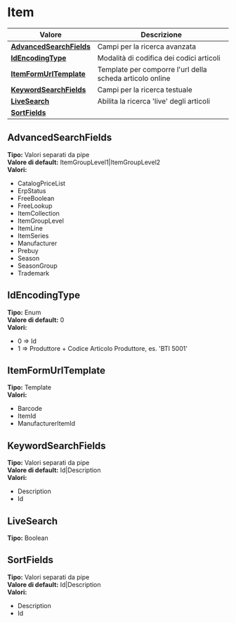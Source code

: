 # Item
| Valore| Descrizione |
| --- | --- |
| **[AdvancedSearchFields](#advancedsearchfields)** | Campi per la ricerca avanzata |
| **[IdEncodingType](#idencodingtype)** | Modalità di codifica dei codici articoli |
| **[ItemFormUrlTemplate](#itemformurltemplate)** | Template per comporre l'url della scheda articolo online |
| **[KeywordSearchFields](#keywordsearchfields)** | Campi per la ricerca testuale |
| **[LiveSearch](#livesearch)** | Abilita la ricerca 'live' degli articoli |
| **[SortFields](#sortfields)** |  |

AdvancedSearchFields 
-----
**Tipo:** Valori separati da pipe	 
**Valore di default:** ItemGroupLevel1&#124;ItemGroupLevel2	 
**Valori:**
* CatalogPriceList
* ErpStatus
* FreeBoolean
* FreeLookup
* ItemCollection
* ItemGroupLevel
* ItemLine
* ItemSeries
* Manufacturer
* Prebuy
* Season
* SeasonGroup
* Trademark

IdEncodingType 
-----
**Tipo:** Enum	 
**Valore di default:** 0	 
**Valori:**
* 0 => Id
* 1 => Produttore + Codice Articolo Produttore, es. 'BTI 5001'

ItemFormUrlTemplate 
-----
**Tipo:** Template	 
**Valori:**
* Barcode
* ItemId
* ManufacturerItemId

KeywordSearchFields 
-----
**Tipo:** Valori separati da pipe	 
**Valore di default:** Id&#124;Description	 
**Valori:**
* Description
* Id

LiveSearch 
-----
**Tipo:** Boolean	 

SortFields 
-----
**Tipo:** Valori separati da pipe	 
**Valore di default:** Id&#124;Description	 
**Valori:**
* Description
* Id

